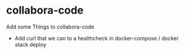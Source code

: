 # collabora-code
Add some Things to collabora-code

- Add curl that we can to a healthcheck in docker-compose / docker stack deploy
